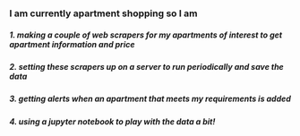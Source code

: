 ### I am currently apartment shopping so I am
#####   1. making a couple of web scrapers for my apartments of interest to get apartment information and price
#####   2. setting these scrapers up on a server to run periodically and save the data
#####   3. getting alerts when an apartment that meets my requirements is added
#####   4. using a jupyter notebook to play with the data a bit!
